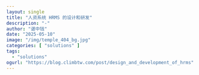 ```yaml
---
layout: single
title: "人资系统 HRMS 的设计和研发"
description: "-"
author: "谌中钱"
date: "2025-05-10"
image: "/img/temple_404_bg.jpg"
categories: [ "solutions" ]
tags:
  - "solutions"
ogurl: "https://blog.climbtw.com/post/design_and_development_of_hrms"
---
```


<br />
<br />

<!-- @import "[TOC]" {cmd="toc" depthFrom=1 depthTo=6} -->

<!-- code_chunk_output -->



<!-- /code_chunk_output -->
